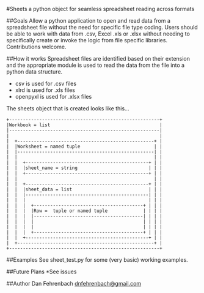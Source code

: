 #Sheets
a python object for seamless spreadsheet reading across formats

##Goals
Allow a python application to open and read data from a spreadsheet file without the need for specific file type coding. Users should be able to work with data from .csv, Excel .xls or .xlsx without needing to specifically create or invoke the logic from file specific libraries. Contributions welcome.

##How it works
Spreadsheet files are identified based on their extension and the appropriate module is used to read the data from the file into a python data structure.

* csv is used for .csv files
* xlrd is used for .xls files
* openpyxl is used for .xlsx files

The sheets object that is created looks like this...

    +-------------------------------------------------------+
    |Workbook = list                                        |
    |-------------------------------------------------------|
    |                                                       |
    |  +--------------------------------------------------+ |
    |  |Worksheet = named tuple                           | |
    |  |--------------------------------------------------| |
    |  |                                                  | |
    |  |  +---------------------------------------------+ | |
    |  |  |sheet_name = string                          | | |
    |  |  +---------------------------------------------+ | |
    |  |                                                  | |
    |  |  +---------------------------------------------+ | |
    |  |  |sheet_data = list                            | | |
    |  |  |---------------------------------------------| | |
    |  |  |                                             | | |
    |  |  |  +----------------------------------------+ | | |
    |  |  |  |Row =  tuple or named tuple             | | | |
    |  |  |  |----------------------------------------| | | |
    |  |  |  |                                        | | | |
    |  |  |  |                                        | | | |
    |  |  |  +----------------------------------------+ | | |
    |  |  +---------------------------------------------+ | |
    |  +--------------------------------------------------+ |
    +-------------------------------------------------------+


##Examples
See sheet_test.py for some (very basic) working examples.

##Future Plans
*See issues

##Author
Dan Fehrenbach
dnfehrenbach@gmail.com
